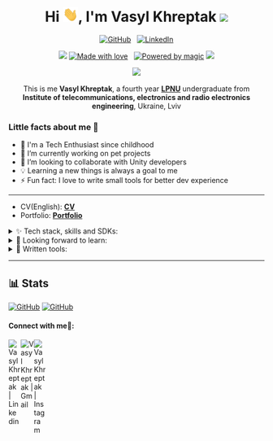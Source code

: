 <h1 align="center">
    Hi <img src="https://raw.githubusercontent.com/ABSphreak/ABSphreak/master/gifs/Hi.gif" width="30px">, I'm Vasyl Khreptak
    <a href="#"><img src="https://media1.giphy.com/media/BXjqytvu9bKzCUHdzz/giphy.gif" width="32"></a>
</h1>

<p align="center">
    <a href="https://github.com/VasylKhreptak"><img alt="GitHub" title="GitHub" src="https://img.shields.io/badge/GitHub-100000?style=for-the-badge&logo=github&logoColor=white"/></a>
    &#8287;
    <a href="https://www.linkedin.com/in/vasyl-khreptak-52aa70261/"><img alt="LinkedIn" title="LinkedIn" src="https://img.shields.io/badge/LinkedIn-0077B5?style=for-the-badge&logo=linkedin&logoColor=white"/></a>
</p>

<p align="center">
    <a href="#"><img src="https://media2.giphy.com/media/268orexI2vRuu3k4EW/giphy.gif" width="32"></a>
    <a href="#"><img alt="Made with love" title="Made with love" height="30" src="https://img.shields.io/static/v1?label=Made+with&message=Love&color=red&style=for-the-badge"/></a>
    &#8287;
    <a href="#"><img alt="Powered by magic" title="Powered by magic" height="30" src="https://img.shields.io/static/v1?label=Powered+by&message=Magic&color=violet&style=for-the-badge"/></a>
    <a href="#"><img src="https://media4.giphy.com/media/jU397nUOKJjqNLneYG/giphy.gif" width="32"></a>
</p>

<p align="center">
  <a href="https://github.com/VasylKhreptak/readme-typing-svg"><img src="https://readme-typing-svg.herokuapp.com?lines=LPNU+Undergraduate;Unity+Game+Developer;Aspiring+Learner&center=true&width=500&height=30"></a>
</p>

<p align="center">
    This is me <b>Vasyl Khreptak</b>, a fourth year <a href="https://lpnu.ua/"><b>LPNU</b></a> undergraduate from <b>Institute of telecommunications, electronics and radio electronics engineering</b>, Ukraine, Lviv
</p>

<h3>Little facts about me 🧑</h3>

- 🧞 I'm a Tech Enthusiast since childhood
- 🔭 I’m currently working on pet projects
- 👯 I’m looking to collaborate with Unity developers
- 💡 Learning a new things is always a goal to me
- ⚡ Fun fact: I love to write small tools for better dev experience
  <br>

---

- CV(English): <a href="https://github.com/VasylKhreptak/VasylKhreptak/blob/main/CV/CV.pdf"><b>CV</b></a>
- Portfolio: <a href="https://gamedevportfolio.tilda.ws/"><b>Portfolio</b></a>

<details>
<summary>
  ✨ Tech stack, skills and SDKs:
</summary>

<code>C#</code>
<code>Unity</code>
<code>Git</code>
<code>Jetbrains Rider</code>
<code>Visual Studio</code>
<code>Visual Studio Code</code>
<code>Pycharm</code>
<code>Zenject</code>
<code>DoTween</code>
<code>UniRx</code>
<code>Built-in/Universal Render Pipelines</code>
<code>Shader Graph</code>
<code>Google Admob</code>
<code>Firebase Analytics, Realtime DB, Storage, Crashlytics, Messaging, Authentication</code>
<code>Push notification</code>
<code>Google Play Games SDK</code>
<code>AR Core</code>
<code>Adobe Photoshop</code>
<code>Adobe Premiere Pro</code>
<code>Adobe Illustrator</code>
<code>Blender</code>
<code>Audacity</code>
<code>Fishnet</code>
<code>NavMesh Agents</code>
<code>A* Pathfinding</code>
<code>Flexalon Grid Layout</code>
<code>UniTask</code>
<code>Unity Localization</code>
<code>ParrelSync</code>
<code>NiceVibrations</code>
<code>NewtonSoft</code>

</details>

<details>
<summary>
  🌱 Looking forward to learn:
</summary>

<code>Architecture approaches</code>
<code>ECS</code>
<code>Networking</code>
<code>HLSL</code>
<code>Compute Shaders</code>
<code>VR</code>

</details>

<details>
<summary>
  🔧 Written tools:
</summary>

- [**Audio Service**](https://github.com/VasylKhreptak/AudioService) - Top-tier 3D game audio tool with full control over music and sound effects.
- [**Timer**](https://github.com/VasylKhreptak/Timer) - Create actions with timers or cooldowns for efficient gameplay in most games.
- [**Banks**](https://github.com/VasylKhreptak/Banks) - Take control of your game's resources with this tool.
- [**Health**](https://github.com/VasylKhreptak/Health) - Manage health and damage in your game with this tool.
- [**ObjectPoolSystem**](https://github.com/VasylKhreptak/ObjectPoolSystem) - Manage your game objects.
- [**GameObjectKernel**](https://github.com/VasylKhreptak/GameObjectKernel) - Notify root object enable/disable events with GameObjectKernel in GameObjectContext via interfaces.
- [**NetworkObjectKernel**](https://github.com/VasylKhreptak/NetworkObjectKernel) - Utilize NetworkBehaviour callbacks with interfaces, leveraging Zenject and Fishnet.
- [**GameObjetContextRunner**](https://github.com/VasylKhreptak/GameObjectContextRunner) - Resolve dependency injection for instantiated objects in networking plugins.
- [**Animations**](https://github.com/VasylKhreptak/Animations) - Efficient UI animations in minimal code using DoTween for swift development.
- [**Extensions**](https://github.com/VasylKhreptak/Extensions) - A collection of most used extension in game development.
- [**MinMaxProperties**](https://github.com/VasylKhreptak/Extensions) - A simple helper scripts for combining two values of same type into one object.
- [**ResourceVisualizer**](https://github.com/VasylKhreptak/ResourceVisualizer) - A plugin for visualizing resources like flying coins on screen.

</details>

---

## 📊 Stats

<a href="https://github.com/VasylKhreptak"><img alt="GitHub" title="GitHub" src="https://github-readme-stats.vercel.app/api?username=VasylKhreptak&show_icons=true&theme=radical" height="172"/></a>
<a href="https://github.com/VasylKhreptak"><img alt="GitHub" title="GitHub" src="https://github-readme-stats.vercel.app/api/top-langs/?username=VasylKhreptak&layout=compact&theme=radical" height="172"/></a>

<h4> Connect with me🤝: <h4>
  </h4>
  <a href="https://www.linkedin.com/in/vasyl-khreptak-52aa70261/">
   <img align="left" alt="Vasyl Khreptak | Linkedin" width="24px" src="https://www.vectorlogo.zone/logos/linkedin/linkedin-icon.svg" />
  </a>
  <a href="mailto:vasylkhreptak12@gmail.com">
    <img align="left" alt="Vasyl Khreptak | Gmail" width="26px" src="https://www.vectorlogo.zone/logos/gmail/gmail-icon.svg" />
  </a>
  <a href="https://www.instagram.com/_feynom_/">
    <img align="left" alt="Vasyl Khreptak | Instagram" width="24px" src="https://www.vectorlogo.zone/logos/instagram/instagram-icon.svg" />
  <br>
